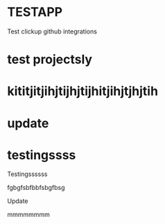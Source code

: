 # TESTAPP
Test clickup github integrations

test projectsly
=======

kititjitjihjtijhjtijhitjihjtjhjtih
=======

update
=======

testingssss
=======

Testingssssss


fgbgfsbfbbfsbgfbsg

Update



mmmmmmmm


